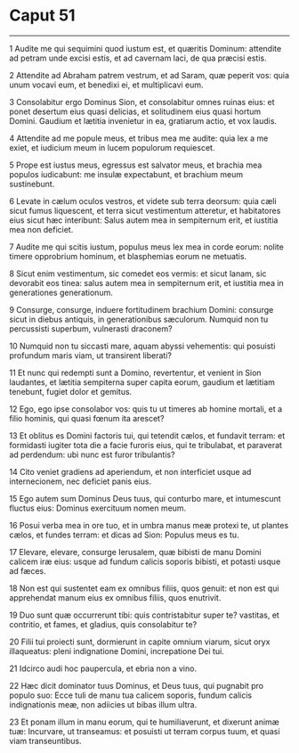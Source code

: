 # Caput 51

***

1 Audite me qui sequimini quod iustum est, et quæritis Dominum: attendite ad petram unde excisi estis, et ad cavernam laci, de qua præcisi estis.

2 Attendite ad Abraham patrem vestrum, et ad Saram, quæ peperit vos: quia unum vocavi eum, et benedixi ei, et multiplicavi eum.

3 Consolabitur ergo Dominus Sion, et consolabitur omnes ruinas eius: et ponet desertum eius quasi delicias, et solitudinem eius quasi hortum Domini. Gaudium et lætitia invenietur in ea, gratiarum actio, et vox laudis.

4 Attendite ad me popule meus, et tribus mea me audite: quia lex a me exiet, et iudicium meum in lucem populorum requiescet.

5 Prope est iustus meus, egressus est salvator meus, et brachia mea populos iudicabunt: me insulæ expectabunt, et brachium meum sustinebunt.

6 Levate in cælum oculos vestros, et videte sub terra deorsum: quia cæli sicut fumus liquescent, et terra sicut vestimentum atteretur, et habitatores eius sicut hæc interibunt: Salus autem mea in sempiternum erit, et iustitia mea non deficiet.

7 Audite me qui scitis iustum, populus meus lex mea in corde eorum: nolite timere opprobrium hominum, et blasphemias eorum ne metuatis.

8 Sicut enim vestimentum, sic comedet eos vermis: et sicut lanam, sic devorabit eos tinea: salus autem mea in sempiternum erit, et iustitia mea in generationes generationum.

9 Consurge, consurge, induere fortitudinem brachium Domini: consurge sicut in diebus antiquis, in generationibus sæculorum. Numquid non tu percussisti superbum, vulnerasti draconem?

10 Numquid non tu siccasti mare, aquam abyssi vehementis: qui posuisti profundum maris viam, ut transirent liberati?

11 Et nunc qui redempti sunt a Domino, revertentur, et venient in Sion laudantes, et lætitia sempiterna super capita eorum, gaudium et lætitiam tenebunt, fugiet dolor et gemitus.

12 Ego, ego ipse consolabor vos: quis tu ut timeres ab homine mortali, et a filio hominis, qui quasi fœnum ita arescet?

13 Et oblitus es Domini factoris tui, qui tetendit cælos, et fundavit terram: et formidasti iugiter tota die a facie furoris eius, qui te tribulabat, et paraverat ad perdendum: ubi nunc est furor tribulantis?

14 Cito veniet gradiens ad aperiendum, et non interficiet usque ad internecionem, nec deficiet panis eius.

15 Ego autem sum Dominus Deus tuus, qui conturbo mare, et intumescunt fluctus eius: Dominus exercituum nomen meum.

16 Posui verba mea in ore tuo, et in umbra manus meæ protexi te, ut plantes cælos, et fundes terram: et dicas ad Sion: Populus meus es tu.

17 Elevare, elevare, consurge Ierusalem, quæ bibisti de manu Domini calicem iræ eius: usque ad fundum calicis soporis bibisti, et potasti usque ad fæces.

18 Non est qui sustentet eam ex omnibus filiis, quos genuit: et non est qui apprehendat manum eius ex omnibus filiis, quos enutrivit.

19 Duo sunt quæ occurrerunt tibi: quis contristabitur super te? vastitas, et contritio, et fames, et gladius, quis consolabitur te?

20 Filii tui proiecti sunt, dormierunt in capite omnium viarum, sicut oryx illaqueatus: pleni indignatione Domini, increpatione Dei tui.

21 Idcirco audi hoc paupercula, et ebria non a vino.

22 Hæc dicit dominator tuus Dominus, et Deus tuus, qui pugnabit pro populo suo: Ecce tuli de manu tua calicem soporis, fundum calicis indignationis meæ, non adiicies ut bibas illum ultra.

23 Et ponam illum in manu eorum, qui te humiliaverunt, et dixerunt animæ tuæ: Incurvare, ut transeamus: et posuisti ut terram corpus tuum, et quasi viam transeuntibus.

